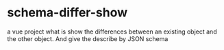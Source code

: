 # schema-differ-show
a vue project what is show the differences between an existing object and  the other object. And give the describe by JSON schema
